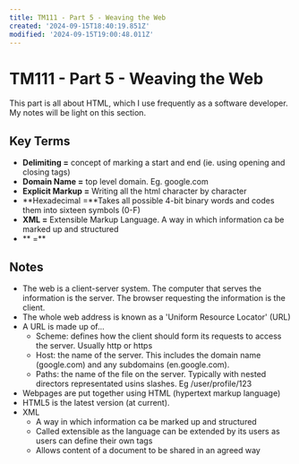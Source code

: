 ```yaml
---
title: TM111 - Part 5 - Weaving the Web
created: '2024-09-15T18:40:19.851Z'
modified: '2024-09-15T19:00:48.011Z'
---
```


# TM111 - Part 5 - Weaving the Web

This part is all about HTML, which I use frequently as a software developer. My notes will be light on this section.

## Key Terms
- **Delimiting =** concept of marking a start and end (ie. using opening and closing tags)
- **Domain Name =** top level domain. Eg. google.com
- **Explicit Markup =** Writing all the html character by character
- **Hexadecimal =**Takes all possible 4-bit binary words and codes them into sixteen symbols (0-F)
- **XML =** Extensible Markup Language. A way in which information ca be marked up and structured
- ** =** 

## Notes
- The web is a client-server system. The computer that serves the information is the server. The browser requesting the information is the client.
- The whole web address is known as a 'Uniform Resource Locator' (URL)
- A URL is made up of...
  - Scheme: defines how the client should form its requests to access the server. Usually http or https
  - Host: the name of the server. This includes the domain name (google.com) and any subdomains (en.google.com).
  - Paths: the name of the file on the server. Typically with nested directors representated usins slashes. Eg /user/profile/123
- Webpages are put together using HTML (hypertext markup language)
- HTML5 is the latest version (at current).
- XML
  - A way in which information ca be marked up and structured
  - Called extensible as the language can be extended by its users as users can define their own tags
  - Allows content of a document to be shared in an agreed way
